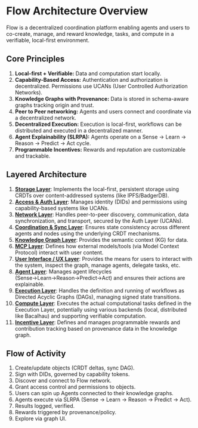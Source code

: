 # Flow Architecture Overview

Flow is a decentralized coordination platform enabling agents and users to co-create, manage, and reward knowledge, tasks, and compute in a verifiable, local-first environment.


## Core Principles

1.  **Local-first + Verifiable:** Data and computation start locally.
2.  **Capability-Based Access:** Authentication and authorization is decentralized. Permissions use UCANs (User Controlled Authorization Networks).
3.  **Knowledge Graphs with Provenance:** Data is stored in schema-aware graphs tracking origin and trust.
4.  **Peer to Peer networking:** Agents and users connect and coordinate via a decentralized network.
5.  **Decentralized Execution:** Execution is local-first, workflows can be distributed and executed in a decentralized manner.
6.  **Agent Explainability (SLRPA):** Agents operate on a Sense → Learn → Reason → Predict → Act cycle.
7.  **Programmable Incentives:** Rewards and reputation are customizable and trackable.


## Layered Architecture

1.  [**Storage Layer**](./01_storage_layer.md): Implements the local-first, persistent storage using CRDTs over content-addressed systems (like IPFS/BadgerDB).
2.  [**Access & Auth Layer**](./02_access_auth_layer.md): Manages identity (DIDs) and permissions using capability-based systems like UCANs.
3.  [**Network Layer**](./03_network_layer.md): Handles peer-to-peer discovery, communication, data synchronization, and transport, secured by the Auth Layer (UCANs).
4.  [**Coordination & Sync Layer**](./04_coordination_sync_layer.md): Ensures state consistency across different agents and nodes using the underlying CRDT mechanisms.
5.  [**Knowledge Graph Layer**](./05_knowledge_graph.md): Provides the semantic context (KG) for data. 
6. [**MCP Layer**](./06_mcp.md): Defines how external models/tools (via Model Context Protocol) interact with user content.
7.  [**User Interface / UX Layer**](./07_ui_ux_layer.md): Provides the means for users to interact with the system, inspect the graph, manage agents, delegate tasks, etc.
8.  [**Agent Layer**](./08_agent_layer.md): Manages agent lifecycles (Sense→Learn→Reason→Predict→Act) and ensures their actions are explainable.
9.  [**Execution Layer**](./09_execution_layer.md): Handles the definition and running of workflows as Directed Acyclic Graphs (DAGs), managing signed state transitions.
10.  [**Compute Layer**](./10_compute_layer.md): Executes the actual computational tasks defined in the Execution Layer, potentially using various backends (local, distributed like Bacalhau) and supporting verifiable computation.
11. [**Incentive Layer**](./11_incentive_layer.md): Defines and manages programmable rewards and contribution tracking based on provenance data in the knowledge graph.


## Flow of Activity

1.  Create/update objects (CRDT deltas, sync DAG).
2.  Sign with DIDs, governed by capability tokens.
3.  Discover and connect to Flow network.
4.  Grant access control and permissions to objects.
5.  Users can spin up Agents connected to their knowledge graphs. 
6.  Agents execute via SLRPA (Sense → Learn → Reason → Predict → Act).
7.  Results logged, verified.
8.  Rewards triggered by provenance/policy.
9.  Explore via graph UI.

